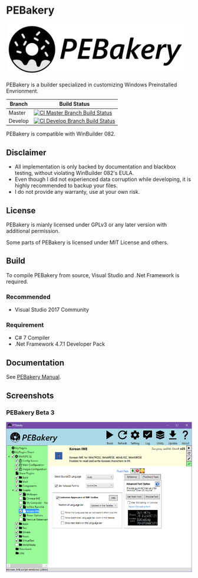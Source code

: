 # PEBakery

<img src="./Image/Banner.svg" alt="PEBakery" style="max-width: 100%; height: 140px; width: auto; text-align: center;">

PEBakery is a builder specialized in customizing Windows Preinstalled Envrionment.

| Branch    | Build Status   |
|-----------|----------------|
| Master    | [![CI Master Branch Build Status](https://ci.appveyor.com/api/projects/status/j3p0v26j7nky0bvu/branch/master?svg=true)](https://ci.appveyor.com/project/ied206/pebakery/branch/master) |
| Develop   | [![CI Develop Branch Build Status](https://ci.appveyor.com/api/projects/status/j3p0v26j7nky0bvu/branch/develop?svg=true)](https://ci.appveyor.com/project/ied206/pebakery/branch/develop) |

PEBakery is compatible with WinBuilder 082.

## Disclaimer

- All implementation is only backed by documentation and blackbox testing, without violating WinBuilder 082's EULA.
- Even though I did not experienced data corruption while developing, it is highly recommended to backup your files.
- I do not provide any warranty, use at your own risk.

## License

PEBakery is mianly licensed under GPLv3 or any later version with additional permission.

Some parts of PEBakery is licensed under MIT License and others.

## Build

To compile PEBakery from source, Visual Studio and .Net Framework is required.

### Recommended

- Visual Studio 2017 Community

### Requirement

- C# 7 Compiler
- .Net Framework 4.7.1 Developer Pack

## Documentation

See [PEBakery Manual](https://github.com/pebakery/pebakery-docs).

## Screenshots

### PEBakery Beta 3

![Korean IME by PEBakery Beta 3](./Image/PEBakery-Korean_IME.png)
